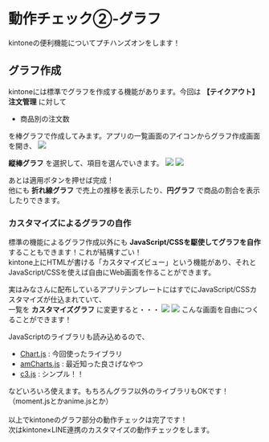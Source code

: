 # 動作チェック②-グラフ

kintoneの便利機能についてプチハンズオンをします！

## グラフ作成

kintoneには標準でグラフを作成する機能があります。今回は **【テイクアウト】注文管理** に対して

- 商品別の注文数

を棒グラフで作成してみます。アプリの一覧画面のアイコンからグラフ作成画面を開き、
<img src="https://docs.google.com/drawings/d/e/2PACX-1vRbqt_qxBBg-F_y4xqe_IdU6sM1BkEs8ECKozMlgQ8Y05Y-oqTsVpymsyCOuH7FCC_m-kMCZWtRl-ym/pub?w=1389&amp;h=729">

**縦棒グラフ** を選択して、項目を選んでいきます。
<img src="https://docs.google.com/drawings/d/e/2PACX-1vSo6j3o24eMZWZDTV-Px8CG_sOTxwGRYuLuzdnTLQUsKVLFvpxOkxzep4ogXp1k4-HWEpfHdLoMTDfr/pub?w=921&amp;h=491">
<img src="https://docs.google.com/drawings/d/e/2PACX-1vSE75_JEhEbRNhqyf2JTyRhyLxvQ6X6d_DHl_s84LdKBPg5oZFYfb2vFiYLKf3fMKb2iLBeHfL_G1tw/pub?w=929&amp;h=491">

あとは適用ボタンを押せば完成！<br/>
他にも **折れ線グラフ** で売上の推移を表示したり、**円グラフ** で商品の割合を表示したりできます。

### カスタマイズによるグラフの自作

標準の機能によるグラフ作成以外にも **JavaScript/CSSを駆使してグラフを自作** することもできます！これが結構すごい！<br/>
kintone上にHTMLが書ける「カスタマイズビュー」という機能があり、それとJavaScript/CSSを使えば自由にWeb画面を作ることができます。<br/>

実はみなさんに配布しているアプリテンプレートにはすでにJavaScript/CSSカスタマイズが仕込まれていて、<br/>
一覧を **カスタマイズグラフ** に変更すると・・・
<img src="https://docs.google.com/drawings/d/e/2PACX-1vT70yfwj1JnGgF_lfHTF-7jQXEPVWKzzXeJ2peKWEhZj7LrCJB81wd44twRHstRmTs00ImmIzXCQCNn/pub?w=927&amp;h=489">
<img src="https://docs.google.com/drawings/d/e/2PACX-1vQjMDAuEoKxxlRZop_YmrOHz44mAxOPQG3M-ezDEewuL1FyDnTnITEfR2Scfx9-8mYgKfONHVPFIU5Q/pub?w=794&amp;h=662">
こんな画面を自由につくることができます！<br/>

JavaScriptのライブラリも読み込めるので、

- [Chart.js](https://www.chartjs.org/) : 今回使ったライブラリ
- [amCharts.js](https://www.amcharts.com/) : 最近知った良さげなやつ
- [c3.js](https://c3js.org/) : シンプル！！

などいろいろ使えます。もちろんグラフ以外のライブラリもOKです！（moment.jsとかanime.jsとか）
<br/>
<br/>
以上でkintoneのグラフ部分の動作チェックは完了です！<br/>
次はkintone×LINE連携のカスタマイズの動作チェックをします。